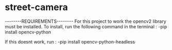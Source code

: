 # street-camera

--------REQUIREMENTS--------
For this project to work the opencv2 library must be installed.
To install, run the following command in the terminal :
-pip install opencv-python

If this doesnt work, run :
-pip install opencv-python-headless
